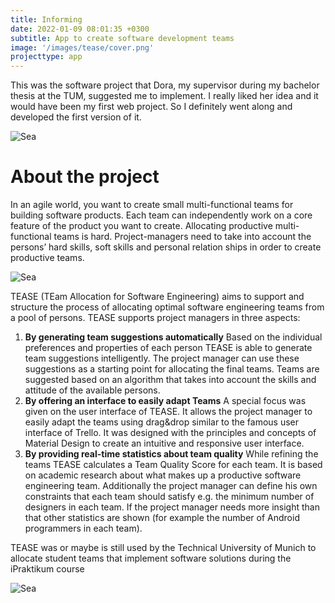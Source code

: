 ```yaml
---
title: Informing
date: 2022-01-09 08:01:35 +0300
subtitle: App to create software development teams
image: '/images/tease/cover.png'
projecttype: app
---
```

This was the software project that Dora, my supervisor during my bachelor thesis at the TUM, suggested me to implement. I really liked her idea and it would have been my first web project. So I definitely went along and developed the first version of it.

![Sea]({{site.baseurl}}/images/tease/screen2.png)

# About the project

In an agile world, you want to create small multi-functional teams for building software products. Each team can independently work on a core feature of the product you want to create.
Allocating productive multi-functional teams is hard. Project-managers need to take into account the persons’ hard skills, soft skills and personal relation ships in order to create productive teams.

![Sea]({{site.baseurl}}/images/tease/screen1.png)

TEASE (TEam Allocation for Software Engineering) aims to support and structure the process of allocating optimal software engineering teams from a pool of persons. TEASE supports project managers in three aspects:

1. **By generating team suggestions automatically**
   Based on the individual preferences and properties of each person TEASE is able to generate team suggestions intelligently. The project manager can use these suggestions as a starting point for allocating the final teams. Teams are suggested based on an algorithm that takes into account the skills and attitude of the available persons.
2. **By offering an interface to easily adapt Teams**
   A special focus was given  on the user interface of TEASE. It allows the project manager to easily adapt the teams using drag&drop similar to the famous user interface of Trello. It was designed with the principles and concepts of Material Design to create an intuitive and responsive user interface.
3. **By providing real-time statistics about team quality**
   While refining the teams TEASE calculates a Team Quality Score for each team. It is based on academic research about what makes up a productive software engineering team. Additionally the project manager can define his own constraints that each team should satisfy e.g. the minimum number of designers in each team. If the project manager needs more insight than that other statistics are shown (for example the number of Android programmers in each team).

TEASE was or maybe is still used by the Technical University of Munich to allocate student teams that implement software solutions during the iPraktikum course

![Sea]({{site.baseurl}}/images/tease/screen3.png)
